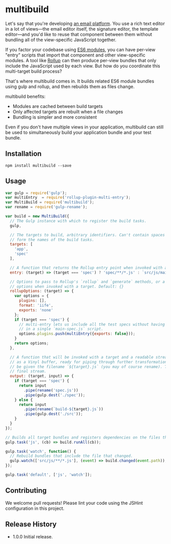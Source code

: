 # multibuild

Let's say that you're developing [an email platform](https://mixmax.com/). You use a rich text
editor in a lot of views&mdash;the email editor itself, the signature editor, the template
editor&mdash;and you'd like to reuse that component between them without bundling all of the
view-specific JavaScript together.

If you factor your codebase using [ES6 modules](https://strongloop.com/strongblog/an-introduction-to-javascript-es6-modules/), you can have per-view "entry" scripts that import that
component and other view-specific modules. A tool like [Rollup](http://rollupjs.org/) can then produce
per-view bundles that only include the JavaScript used by each view. But how do you coordinate this
multi-target build process?

That's where multibuild comes in. It builds related ES6 module bundles using gulp and rollup, and
then rebuilds them as files change.

multibuild benefits:

* Modules are cached between build targets
* Only affected targets are rebuilt when a file changes
* Bundling is simpler and more consistent

Even if you don't have multiple views in your application, multibuild can still be used to
simultaneously build your application bundle and your test bundle.

## Installation

`npm install multibuild --save`

## Usage

```js
var gulp = require('gulp');
var multiEntry  = require('rollup-plugin-multi-entry');
var MultiBuild = require('multibuild');
var rename = require('gulp-rename');

var build = new MultiBuild({
  // The Gulp instance with which to register the build tasks.
  gulp,

  // The targets to build, arbitrary identifiers. Can't contain spaces since they'll be used to
  // form the names of the build tasks.
  targets: [
    'app',
    'spec'
  ],

  // A function that returns the Rollup entry point when invoked with a target.
  entry: (target) => (target === 'spec') ? 'spec/**/*.js' : `src/js/main-${target}.js`,

  // Options to pass to Rollup's `rollup` and `generate` methods, or a function that returns such
  // options when invoked with a target. Default: {}
  rollupOptions: (target) => {
    var options = {
      plugins: [],
      format: 'iife',
      exports: 'none'
    };
    if (target === 'spec') {
      // multi-entry lets us include all the test specs without having to explicitly import them
      // in a single `main-spec.js` script.
      options.plugins.push(multiEntry({exports: false}));
    }
    return options;
  },

  // A function that will be invoked with a target and a readable stream containing the bundled JS
  // as a Vinyl buffer, ready for piping through further transformations or to disk. The buffer will
  // be given the filename `${target}.js` (you may of course rename). The function should return the
  // final stream.
  output: (target, input) => {
    if (target === 'spec') {
      return input
        .pipe(rename('spec.js'))
        .pipe(gulp.dest('./spec'));
    } else {
      return input
        .pipe(rename(`build-${target}.js`))
        .pipe(gulp.dest('./src'));
    }
  }
});

// Builds all target bundles and registers dependencies on the files that comprise each bundle.
gulp.task('js', (cb) => build.runAll(cb));

gulp.task('watch', function() {
  // Rebuild bundles that include the file that changed.
  gulp.watch(['src/js/**/*.js'], (event) => build.changed(event.path));
});

gulp.task('default', ['js', 'watch']);
```

## Contributing

We welcome pull requests! Please lint your code using the JSHint configuration in this project.

## Release History

* 1.0.0 Initial release.

